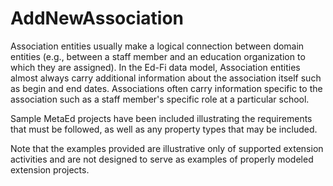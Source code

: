 # AddNewAssociation

Association entities usually make a logical connection between domain entities (e.g., between a staff member and an education organization to which they are assigned). In the Ed-Fi data model, Association entities almost always carry additional information about the association itself such as begin and end dates. Associations often carry information specific to the association such as a staff member's specific role at a particular school.

Sample MetaEd projects have been included illustrating the requirements that must be followed, as well as any property types that may be included.

Note that the examples provided are illustrative only of supported extension activities and are not designed to serve as examples of properly modeled extension projects.